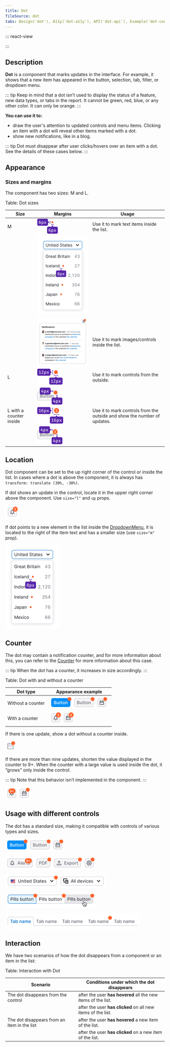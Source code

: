 ```yaml
---
title: Dot
fileSource: dot
tabs: Design('dot'), A11y('dot-a11y'), API('dot-api'), Example('dot-code'), Changelog('dot-changelog')
---
```


::: react-view

<script lang="tsx">
import React from 'react';

import Dot from '@semcore/ui/dot';
import Button from '@semcore/ui/button';
import PlaygroundGeneration from '@components/PlaygroundGeneration';

const SIZES = ['m', 'l'];

const Preview = (preview) => {
  const { bool, radio, text } = preview('Dot');

  const size = radio({
    key: 'size',
    defaultValue: 'l',
    label: 'Size',
    options: SIZES,
  });

  const up = bool({
    key: 'up',
    defaultValue: `up`,
    label: 'Up',
  });

  const hidden = bool({
    key: 'hidden',
    defaultValue: false,
    label: 'Hidden',
  });

  const value = text({
    key: 'value',
    defaultValue: undefined,
    label: 'Value',
  });

  return (
    <Button>
      <Button.Text alignItems='center'>Notifications</Button.Text>
      {up ? (
        <Dot up={up} size={size} hidden={hidden}>
          {value ? value : null}
        </Dot>
      ) : (
        <Button.Addon>
          <Dot size={size} hidden={hidden}>
            {value ? value : null}
          </Dot>
        </Button.Addon>
      )}
    </Button>
  );
};

const App = PlaygroundGeneration(Preview);
</script>

:::

## Description

**Dot** is a component that marks updates in the interface. For example, it shows that a new item has appeared in the button, selection, tab, filter, or dropdown menu.

::: tip
Keep in mind that a dot isn’t used to display the status of a feature, new data types, or tabs in the report. It cannot be green, red, blue, or any other color. It can only be orange.
:::

**You can use it to:**

- draw the user's attention to updated controls and menu items. Clicking an item with a dot will reveal other items marked with a dot.
- show new notifications, like in a blog.

::: tip
Dot must disappear after user clicks/hovers over an item with a dot. See the details of these cases below.
:::

## Appearance

### Sizes and margins

The component has two sizes: M and L.

Table: Dot sizes

| Size                    | Margins                              | Usage                                                                    |
| ----------------------- | ------------------------------------ | ------------------------------------------------------------------------ |
| M                       | ![](static/dot-m.png)                | Use it to mark text items inside the list.                               |
|                         | ![](static/s-margins.png)            |                                                                          |
|                         | ![](static/mc-notifications-yes.png) | Use it to mark images/controls inside the list.                          |
| L                       | ![](static/dot-l.png)                | Use it to mark controls from the outside.                                |
|                         | ![](static/l-margins.png)            |                                                                          |
| L with a counter inside | ![](static/dot-on.png)               | Use it to mark controls from the outside and show the number of updates. |
|                         | ![](static/xl-margins.png)           |                                                                          |

## Location

Dot component can be set to the up right corner of the control or inside the list. In cases where a dot is above the component, it is always has `transform: translate (30%, -30%)`.

If dot shows an update in the control, locate it in the upper right corner above the component. Use `size="l"` and `up` props.

![](static/bg.png)

If dot points to a new element in the list inside the [DropdownMenu](/components/dropdown-menu/dropdown-menu), it is located to the right of the item text and has a smaller size (use `size="m"` prop).

![](static/s-margins.png)

## Counter

The dot may contain a notification counter, and for more information about this, you can refer to the [Counter](/components/counter/counter) for more information about this case.

::: tip
When the dot has a counter, it increases in size accordingly.
:::

Table: Dot with and without a counter

| Dot type          | Appearance example      |
| ----------------- | ----------------------- |
| Without a counter | ![](static/button.png)  |
| With a counter    | ![](static/counter.png) |

If there is one update, show a dot without a counter inside.

![](static/icon.png)

If there are more than nine updates, shorten the value displayed in the counter to 9+. When the counter with a large value is used inside the dot, it “grows” only inside the control.

::: tip
Note that this behavior isn’t implemented in the component.
:::

![](static/counter-2.png)

## Usage with different controls

The dot has a standard size, making it compatible with controls of various types and sizes.

![](static/buttons.png)

![](static/buttons-2.png)

![](static/select-2.png)

![](static/pills.png)

![](static/tabs.png)

## Interaction

We have two scenarios of how the dot disappears from a component or an item in the list:

Table: Interaction with Dot

| Scenario                                    | Conditions under which the dot disappears                     |
| ------------------------------------------- | ------------------------------------------------------------- |
| The dot disappears from the control         | after the user **has hovered** all the new items of the list. |
|                                             | after the user **has clicked** on all new items of the list.  |
| The dot disappears from an item in the list | after the user **has hovered** a new item of the list.        |
|                                             | after the user **has clicked** on a new item of the list.     |
